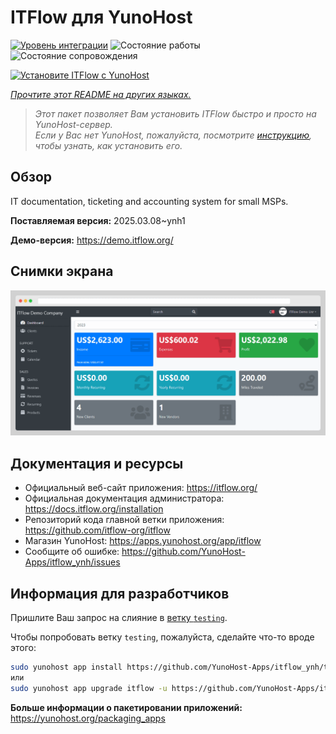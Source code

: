 <!--
Важно: этот README был автоматически сгенерирован <https://github.com/YunoHost/apps/tree/master/tools/readme_generator>
Он НЕ ДОЛЖЕН редактироваться вручную.
-->

# ITFlow для YunoHost

[![Уровень интеграции](https://apps.yunohost.org/badge/integration/itflow)](https://ci-apps.yunohost.org/ci/apps/itflow/)
![Состояние работы](https://apps.yunohost.org/badge/state/itflow)
![Состояние сопровождения](https://apps.yunohost.org/badge/maintained/itflow)

[![Установите ITFlow с YunoHost](https://install-app.yunohost.org/install-with-yunohost.svg)](https://install-app.yunohost.org/?app=itflow)

*[Прочтите этот README на других языках.](./ALL_README.md)*

> *Этот пакет позволяет Вам установить ITFlow быстро и просто на YunoHost-сервер.*  
> *Если у Вас нет YunoHost, пожалуйста, посмотрите [инструкцию](https://yunohost.org/install), чтобы узнать, как установить его.*

## Обзор

IT documentation, ticketing and accounting system for small MSPs.


**Поставляемая версия:** 2025.03.08~ynh1

**Демо-версия:** <https://demo.itflow.org/>

## Снимки экрана

![Снимок экрана ITFlow](./doc/screenshots/readme.gif)

## Документация и ресурсы

- Официальный веб-сайт приложения: <https://itflow.org/>
- Официальная документация администратора: <https://docs.itflow.org/installation>
- Репозиторий кода главной ветки приложения: <https://github.com/itflow-org/itflow>
- Магазин YunoHost: <https://apps.yunohost.org/app/itflow>
- Сообщите об ошибке: <https://github.com/YunoHost-Apps/itflow_ynh/issues>

## Информация для разработчиков

Пришлите Ваш запрос на слияние в [ветку `testing`](https://github.com/YunoHost-Apps/itflow_ynh/tree/testing).

Чтобы попробовать ветку `testing`, пожалуйста, сделайте что-то вроде этого:

```bash
sudo yunohost app install https://github.com/YunoHost-Apps/itflow_ynh/tree/testing --debug
или
sudo yunohost app upgrade itflow -u https://github.com/YunoHost-Apps/itflow_ynh/tree/testing --debug
```

**Больше информации о пакетировании приложений:** <https://yunohost.org/packaging_apps>

